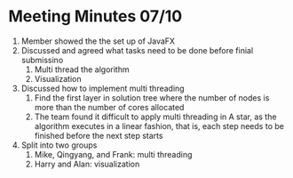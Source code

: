 # Meeting Minutes 07/10

1. Member showed the the set up of JavaFX
2. Discussed and agreed what tasks need to be done before finial submissino
   1. Multi thread the algorithm
   2. Visualization
3. Discussed how to implement multi threading
   1. Find the first layer in solution tree where the number of nodes is more than the number of cores allocated
   2. The team found it difficult to apply multi threading in A star, as the algorithm executes in a linear fashion, that is, each step needs to be finished before the next step starts
4. Split into two groups
   1. Mike, Qingyang, and Frank: multi threading
   2. Harry and Alan: visualization